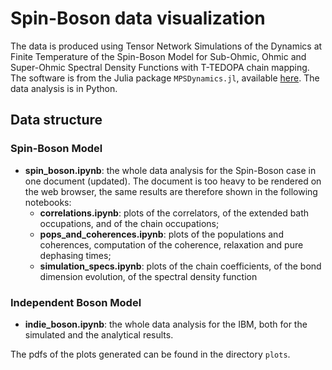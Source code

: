 # Spin-Boson data visualization

The data is produced using Tensor Network Simulations of the Dynamics at Finite Temperature of the Spin-Boson Model for Sub-Ohmic, Ohmic and Super-Ohmic Spectral Density Functions with T-TEDOPA chain mapping. The software is from the Julia package `MPSDynamics.jl`, available [here](https://github.com/angusdunnett/MPSDynamics). The data analysis is in Python.

## Data structure

### Spin-Boson Model
- **spin_boson.ipynb**: the whole data analysis for the Spin-Boson case in one document (updated). The document is too heavy to be rendered on the web browser, the same results are therefore shown in the following notebooks:
  - **correlations.ipynb**: plots of the correlators, of the extended bath occupations, and of the chain occupations;
  - **pops_and_coherences.ipynb**: plots of the populations and coherences, computation of the coherence, relaxation and pure dephasing times;
  - **simulation_specs.ipynb**: plots of the chain coefficients, of the bond dimension evolution, of the spectral density function

### Independent Boson Model
- **indie_boson.ipynb**: the whole data analysis for the IBM, both for the simulated and the analytical results.

The pdfs of the plots generated can be found in the directory `plots`.
